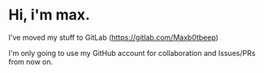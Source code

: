 # Hi, i'm max.

I've moved my stuff to GitLab (https://gitlab.com/Maxb0tbeep)

I'm only going to use my GitHub account for collaboration and Issues/PRs from now on.
